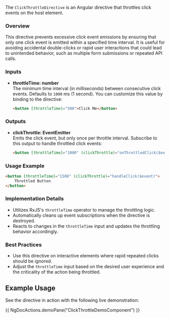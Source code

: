 

The `ClickThrottleDirective` is an Angular directive that throttles click events on the host element.

### Overview

This directive prevents excessive click event emissions by ensuring that only one click event is emitted within a specified time interval. It is useful for avoiding accidental double-clicks or rapid user interactions that could lead to unintended behavior, such as multiple form submissions or repeated API calls.

### Inputs

- **throttleTime: number**  
    The minimum time interval (in milliseconds) between consecutive click events. Defaults to `1000` ms (1 second). You can customize this value by binding to the directive:

    ```html
    <button [throttleTime]="500">Click Me</button>
    ```

### Outputs

- **clickThrottle: EventEmitter<Event>**  
    Emits the click event, but only once per throttle interval. Subscribe to this output to handle throttled click events:

    ```html
    <button [throttleTime]="1000" (clickThrottle)="onThrottledClick($event)">Click Me</button>
    ```

### Usage Example

```html
<button [throttleTime]="1500" (clickThrottle)="handleClick($event)">
    Throttled Button
</button>
```

### Implementation Details

- Utilizes RxJS's `throttleTime` operator to manage the throttling logic.
- Automatically cleans up event subscriptions when the directive is destroyed.
- Reacts to changes in the `throttleTime` input and updates the throttling behavior accordingly.

### Best Practices

- Use this directive on interactive elements where rapid repeated clicks should be ignored.
- Adjust the `throttleTime` input based on the desired user experience and the criticality of the action being throttled.

## Example Usage

See the directive in action with the following live demonstration:

{{ NgDocActions.demoPane("ClickThrottleDemoComponent") }}
